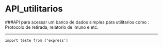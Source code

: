 # API_utilitarios
 ###API para acessar um banco de dados simples para utilitarios como : Protocolo de retirada, relatorio de imuno e etc.
 
 ---
```
import teste from ('express')
```
